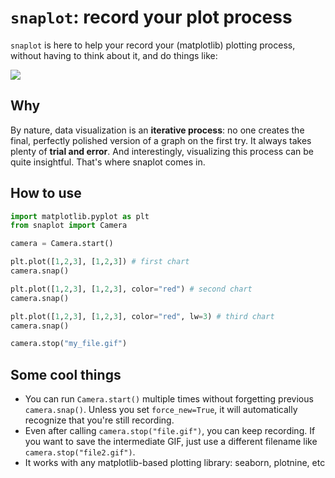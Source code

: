 # `snaplot`: record your plot process

`snaplot` is here to help your record your (matplotlib) plotting process, without having to think about it, and do things like:

![](example.gif)

## Why

By nature, data visualization is an **iterative process**: no one creates the final, perfectly polished version of a graph on the first try. It always takes plenty of **trial and error**. And interestingly, visualizing this process can be quite insightful. That's where snaplot comes in.

## How to use

```python
import matplotlib.pyplot as plt
from snaplot import Camera

camera = Camera.start()

plt.plot([1,2,3], [1,2,3]) # first chart
camera.snap()

plt.plot([1,2,3], [1,2,3], color="red") # second chart
camera.snap()

plt.plot([1,2,3], [1,2,3], color="red", lw=3) # third chart
camera.snap()

camera.stop("my_file.gif")
```

## Some cool things

- You can run `Camera.start()` multiple times without forgetting previous `camera.snap()`. Unless you set `force_new=True`, it will automatically recognize that you're still recording.
- Even after calling `camera.stop("file.gif")`, you can keep recording. If you want to save the intermediate GIF, just use a different filename like `camera.stop("file2.gif")`.
- It works with any matplotlib-based plotting library: seaborn, plotnine, etc
